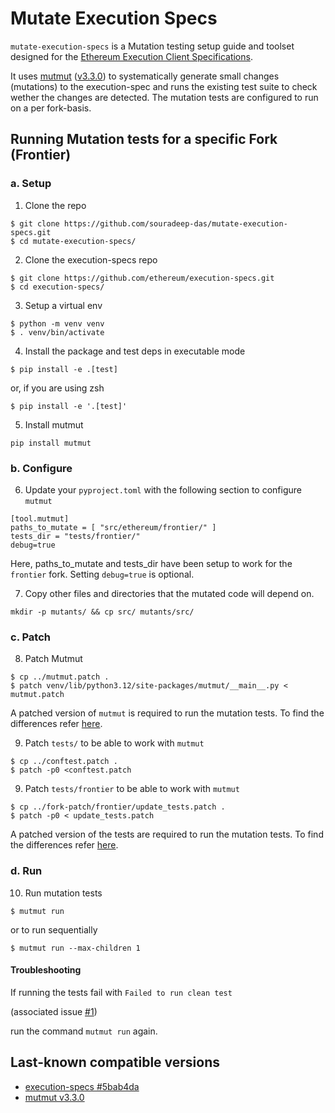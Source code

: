# Mutate Execution Specs

`mutate-execution-specs` is a Mutation testing setup guide and toolset designed for the [Ethereum Execution Client Specifications](https://github.com/ethereum/execution-specs).


It uses [mutmut](https://github.com/boxed/mutmut) ([v3.3.0](https://pypi.org/project/mutmut/3.3.0/)) to systematically generate small changes (mutations) to the execution-spec and runs the existing test suite to check wether the changes are detected. The mutation tests are configured to run on a per fork-basis.

## Running Mutation tests for a specific Fork (Frontier)

### a. Setup

1. Clone the repo

```
$ git clone https://github.com/souradeep-das/mutate-execution-specs.git
$ cd mutate-execution-specs/
```

2. Clone the execution-specs repo

```
$ git clone https://github.com/ethereum/execution-specs.git
$ cd execution-specs/
```

3. Setup a virtual env

```
$ python -m venv venv
$ . venv/bin/activate
```

4. Install the package and test deps in executable mode

```
$ pip install -e .[test]
```

or, if you are using zsh

```
$ pip install -e '.[test]'
```

5. Install mutmut

```
pip install mutmut
```

### b. Configure

6. Update your `pyproject.toml` with the following section to configure `mutmut`

```
[tool.mutmut]
paths_to_mutate = [ "src/ethereum/frontier/" ]
tests_dir = "tests/frontier/"
debug=true
```

Here, paths_to_mutate and tests_dir have been setup to work for the `frontier` fork. Setting `debug=true` is optional.

7. Copy other files and directories that the mutated code will depend on.


```
mkdir -p mutants/ && cp src/ mutants/src/
```

### c. Patch

8. Patch Mutmut

```
$ cp ../mutmut.patch .
$ patch venv/lib/python3.12/site-packages/mutmut/__main__.py < mutmut.patch
```

A patched version of `mutmut` is required to run the mutation tests. To find the differences refer [here](./docs/mutmut_diff.md).

9. Patch `tests/` to be able to work with `mutmut`

```
$ cp ../conftest.patch .
$ patch -p0 <conftest.patch
```

9. Patch `tests/frontier` to be able to work with `mutmut`

```
$ cp ../fork-patch/frontier/update_tests.patch .
$ patch -p0 < update_tests.patch
```

A patched version of the tests are required to run the mutation tests. To find the differences refer [here](./docs/tests_diff.md).


### d. Run

10. Run mutation tests

```
$ mutmut run
```

or to run sequentially
```
$ mutmut run --max-children 1
```

#### Troubleshooting

If running the tests fail with `Failed to run clean test`

(associated issue [#1](https://github.com/souradeep-das/mutate-execution-specs/issues/1))

run the command `mutmut run` again.


## Last-known compatible versions

- [execution-specs #5bab4da](https://github.com/ethereum/execution-specs/commit/5bab4dace60bfd797e4a3cdb9a026446067f657b)
- [mutmut v3.3.0](https://github.com/boxed/mutmut/releases/tag/3.3.0)
